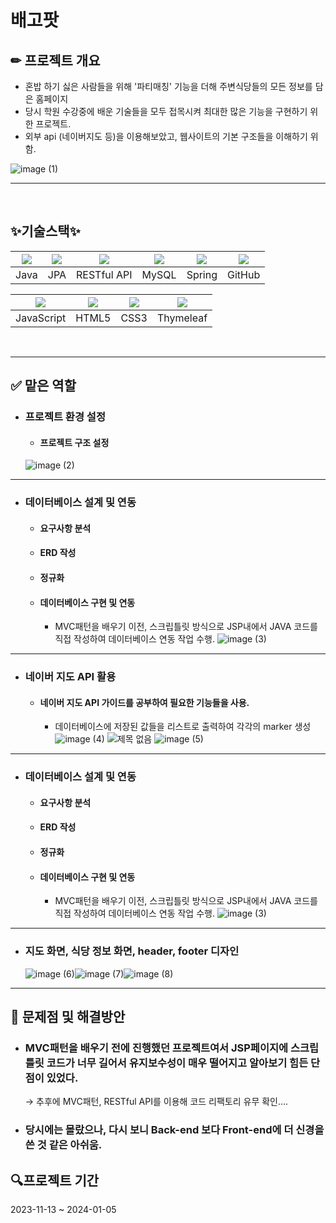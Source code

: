 # 배고팟

## ✏ 프로젝트 개요
- 혼밥 하기 싫은 사람들을 위해 '파티매칭' 기능을 더해 주변식당들의 모든 정보를 담은 홈페이지
- 당시 학원 수강중에 배운 기술들을 모두 접목시켜 최대한 많은 기능을 구현하기 위한 프로젝트.
- 외부 api (네이버지도 등)을 이용해보았고, 웹사이트의 기본 구조들을 이해하기 위함.
  
![image (1)](https://github.com/user-attachments/assets/f0201302-3581-48af-84d0-e76b8c2f3125)
<hr><br>

## ✨기술스택✨

|<img src="https://github.com/user-attachments/assets/e37eb89d-abd8-4b73-913a-970ef8ac2db4">|<img src="https://github.com/user-attachments/assets/0ca1da0e-40a4-463f-8c5f-c4eb59a6d1ef">|<img src="https://github.com/user-attachments/assets/2c166b50-46c8-4ae3-a911-16f7c952f7a1">|<img src="https://github.com/user-attachments/assets/656335a5-c1ac-4c03-b776-c79ad84ea36b">|<img src="https://github.com/user-attachments/assets/cd84b695-c17d-4b28-b031-0f30827ca785">|<img src="https://github.com/user-attachments/assets/04750eda-60a5-4b85-9fba-1870789c0677">
|:---:|:---:|:---:|:---:|:---:|:---:|
|Java|JPA|RESTful API|MySQL|Spring|GitHub|

|<img src="https://github.com/user-attachments/assets/57985638-3de9-45b8-9519-47b6c0f96342">|<img src="https://github.com/user-attachments/assets/ca92d296-cae7-46d6-9aea-c7ee41925eee">|<img src="https://github.com/user-attachments/assets/80a15ed0-7f5f-48c4-ae4e-1e18f717a824">|<img src="https://github.com/user-attachments/assets/30667665-8e8c-4887-9092-7e168e04a717">|
|:---:|:---:|:---:|:---:|
|JavaScript|HTML5|CSS3|Thymeleaf|
<br>
<hr>

## ✅ 맡은 역할
  - ### 프로젝트 환경 설정
      - #### 프로젝트 구조 설정
    ![image (2)](https://github.com/user-attachments/assets/a06d45d2-0558-4684-8b3a-6067366c8d1d)
  <hr>
    
  - ### 데이터베이스 설계 및 연동
      - #### 요구사항 분석
      - #### ERD 작성
      - #### 정규화
      - #### 데이터베이스 구현 및 연동
          - MVC패턴을 배우기 이전, 스크립틀릿 방식으로 JSP내에서 JAVA 코드를 직접 작성하여  데이터베이스 연동 작업 수행.
    ![image (3)](https://github.com/user-attachments/assets/31a2c71c-0ee3-4fb2-bdd1-f2779582465a)
  <hr>
    
  - ### 네이버 지도 API 활용
      - #### 네이버 지도 API 가이드를 공부하여 필요한 기능들을 사용.
        - 데이터베이스에 저장된 값들을 리스트로 출력하여 각각의 marker 생성 
      ![image (4)](https://github.com/user-attachments/assets/321c9189-ac33-4b37-8bba-26da1eb61669)
      ![제목 없음](https://github.com/user-attachments/assets/f318883c-660a-445d-84cd-e2380b27b1dc)
      ![image (5)](https://github.com/user-attachments/assets/e328e0c6-6130-4a45-8a4e-b7385bc5486a)
  <hr>

  - ### 데이터베이스 설계 및 연동
      - #### 요구사항 분석
      - #### ERD 작성
      - #### 정규화
      - #### 데이터베이스 구현 및 연동
          - MVC패턴을 배우기 이전, 스크립틀릿 방식으로 JSP내에서 JAVA 코드를 직접 작성하여  데이터베이스 연동 작업 수행.
    ![image (3)](https://github.com/user-attachments/assets/31a2c71c-0ee3-4fb2-bdd1-f2779582465a)
  <hr>

  - ### 지도 화면, 식당 정보 화면, header, footer 디자인
    ![image (6)](https://github.com/user-attachments/assets/3118458e-cf8e-4f69-9302-9daf52121a91)![image (7)](https://github.com/user-attachments/assets/8f94f86d-710e-4d9a-b5b3-dd1eedfb9570)![image (8)](https://github.com/user-attachments/assets/982f5bcc-8918-4221-bbcc-b5c8e4254261)
  <hr>

## 🔎 문제점 및 해결방안

- ### MVC패턴을 배우기 전에 진행했던 프로젝트여서 JSP페이지에 스크립틀릿 코드가 너무 길어서 유지보수성이 매우 떨어지고 알아보기 힘든 단점이 있었다.
    → 추후에 MVC패턴, RESTful API를 이용해 코드 리팩토리 유무 확인….
    
- ### 당시에는 몰랐으나, 다시 보니 Back-end 보다 Front-end에 더 신경을 쓴 것 같은 아쉬움.  

##  🔍프로젝트 기간
2023-11-13 ~ 2024-01-05  
